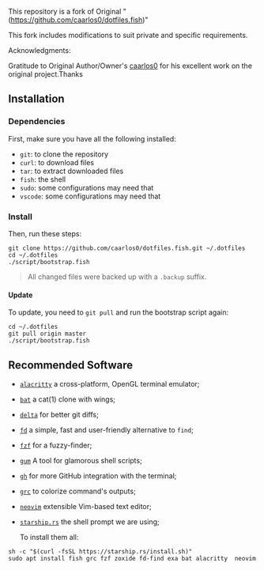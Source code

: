 This repository is a fork of Original "(https://github.com/caarlos0/dotfiles.fish)"


This fork includes modifications to suit private and specific requirements.

Acknowledgments:

Gratitude to Original Author/Owner's [caarlos0](https://github.com/caarlos0/dotfiles.fish) for his excellent work on the original project.Thanks

## Installation

### Dependencies

First, make sure you have all the following installed:

- `git`: to clone the repository
- `curl`: to download files
- `tar`: to extract downloaded files
- `fish`: the shell
- `sudo`: some configurations may need that
- `vscode`: some configurations may need that
### Install

Then, run these steps:

```console
git clone https://github.com/caarlos0/dotfiles.fish.git ~/.dotfiles
cd ~/.dotfiles
./script/bootstrap.fish
```

> All changed files were backed up with a `.backup` suffix.

#### Update

To update, you need to `git pull` and run the bootstrap script again:

```console
cd ~/.dotfiles
git pull origin master
./script/bootstrap.fish
```

## Recommended Software

- [`alacritty`](https://github.com/alacritty/alacritty) a cross-platform, OpenGL
  terminal emulator;
- [`bat`](https://github.com/sharkdp/bat) a cat(1) clone with wings;
- [`delta`](https://github.com/dandavison/delta) for better git diffs;
- [`fd`](https://github.com/sharkdp/fd) a simple, fast and user-friendly
  alternative to `find`;
- [`fzf`](https://github.com/junegunn/fzf) for a fuzzy-finder;
- [`gum`](https://github.com/charmbracelet/gum) A tool for glamorous shell
  scripts;
- [`gh`](https://github.com/cli/cli) for more GitHub integration with the
  terminal;
- [`grc`](https://github.com/garabik/grc) to colorize command's outputs;
- [`neovim`](https://neovim.io) extensible Vim-based text editor;
- [`starship.rs`](https://starship.rs) the shell prompt we are using;

  To install them all:
```console
sh -c "$(curl -fsSL https://starship.rs/install.sh)"
sudo apt install fish grc fzf zoxide fd-find exa bat alacritty  neovim

